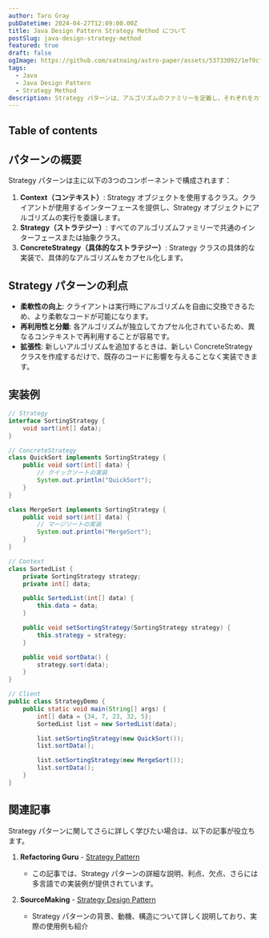 ```yaml
---
author: Taro Gray
pubDatetime: 2024-04-27T12:09:00.00Z
title: Java Design Pattern Strategy Method について
postSlug: java-design-strategy-method
featured: true
draft: false
ogImage: https://github.com/satnaing/astro-paper/assets/53733092/1ef0cf03-8137-4d67-ac81-84a032119e3a
tags:
  - Java
  - Java Design Pattern
  - Strategy Method
description: Strategy パターンは、アルゴリズムのファミリーを定義し、それぞれをカプセル化して交換可能にするデザインパターンです。このパターンを使用することで、アルゴリズムを使用するクライアントとは独立してアルゴリズムを変更することが可能です。Strategy パターンは、特定のタスクを実行するための異なる方法が必要な場合に特に有効です。
---
```


## Table of contents

## パターンの概要

Strategy パターンは主に以下の3つのコンポーネントで構成されます：

1. **Context（コンテキスト）**: Strategy オブジェクトを使用するクラス。クライアントが使用するインターフェースを提供し、Strategy オブジェクトにアルゴリズムの実行を委譲します。
2. **Strategy（ストラテジー）**: すべてのアルゴリズムファミリーで共通のインターフェースまたは抽象クラス。
3. **ConcreteStrategy（具体的なストラテジー）**: Strategy クラスの具体的な実装で、具体的なアルゴリズムをカプセル化します。

## Strategy パターンの利点

- **柔軟性の向上**: クライアントは実行時にアルゴリズムを自由に交換できるため、より柔軟なコードが可能になります。
- **再利用性と分離**: 各アルゴリズムが独立してカプセル化されているため、異なるコンテキストで再利用することが容易です。
- **拡張性**: 新しいアルゴリズムを追加するときは、新しい ConcreteStrategy クラスを作成するだけで、既存のコードに影響を与えることなく実装できます。

## 実装例

```java
// Strategy
interface SortingStrategy {
    void sort(int[] data);
}

// ConcreteStrategy
class QuickSort implements SortingStrategy {
    public void sort(int[] data) {
        // クイックソートの実装
        System.out.println("QuickSort");
    }
}

class MergeSort implements SortingStrategy {
    public void sort(int[] data) {
        // マージソートの実装
        System.out.println("MergeSort");
    }
}

// Context
class SortedList {
    private SortingStrategy strategy;
    private int[] data;

    public SortedList(int[] data) {
        this.data = data;
    }

    public void setSortingStrategy(SortingStrategy strategy) {
        this.strategy = strategy;
    }

    public void sortData() {
        strategy.sort(data);
    }
}

// Client
public class StrategyDemo {
    public static void main(String[] args) {
        int[] data = {34, 7, 23, 32, 5};
        SortedList list = new SortedList(data);

        list.setSortingStrategy(new QuickSort());
        list.sortData();

        list.setSortingStrategy(new MergeSort());
        list.sortData();
    }
}
```

## 関連記事

Strategy パターンに関してさらに詳しく学びたい場合は、以下の記事が役立ちます。

1. **Refactoring Guru** - [Strategy Pattern](https://refactoring.guru/design-patterns/strategy)

   - この記事では、Strategy パターンの詳細な説明、利点、欠点、さらには多言語での実装例が提供されています。

2. **SourceMaking** - [Strategy Design Pattern](https://sourcemaking.com/design_patterns/strategy)
   - Strategy パターンの背景、動機、構造について詳しく説明しており、実際の使用例も紹介
